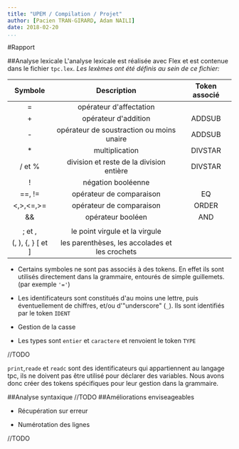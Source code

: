 ```yaml
---
title: "UPEM / Compilation / Projet"
author: [Pacien TRAN-GIRARD, Adam NAILI]
date: 2018-02-20
...
```


#Rapport 

##Analyse lexicale
L'analyse lexicale est réalisée avec Flex et est contenue dans le fichier `tpc.lex`.
*Les lexèmes ont été définis au sein de ce fichier:*

|      Symbole      |                   Description                   | Token associé |
|:-----------------:|:-----------------------------------------------:|:-------------:|
|         =         |             opérateur d'affectation             |               |
|         +         |               opérateur d'addition              |     ADDSUB    |
|         -         |    opérateur de soustraction ou moins unaire    |     ADDSUB    |
|         *         |                  multiplication                 |    DIVSTAR    |
|      / et %       |     division et reste de la division entière    |    DIVSTAR    |
|         !         |                négation booléenne               |               |
|       ==, !=      |             opérateur de comparaison            |       EQ      |
|     <,>,<=,>=     |             opérateur de comparaison            |     ORDER     |
|         &&        |                opérateur booléen                |      AND      |
|         ||        |                opérateur booléen                |       OR      |
|       ; et ,      |          le point virgule et la virgule         |               |
| (, ), {, } [ et ] |  les parenthèses, les accolades et les crochets |               |

- Certains symboles ne sont pas associés à des tokens. En effet ils sont utilisés directement dans la grammaire, entourés de simple guillemets. (par exemple `'='`)

- Les identificateurs sont constitués d'au moins une lettre, puis éventuellement de chiffres, et/ou d'"underscore" (`_`). Ils sont identifiés par le token `IDENT`

- Gestion de la casse

- Les types sont `entier` et `caractere` et renvoient le token `TYPE`

//TODO


`print`,`reade` et `readc` sont des identificateurs qui appartiennent au langage tpc, ils ne doivent pas être utilisé pour déclarer des variables. Nous avons donc créer des tokens spécifiques pour leur gestion dans la grammaire.

##Analyse syntaxique
//TODO
##Améliorations enviseageables

- Récupération sur erreur

- Numérotation des lignes 

//TODO